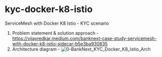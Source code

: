 # kyc-docker-k8-istio
ServiceMesh with Docker K8 Istio - KYC scenario
1. Problem statement & solution approach - https://vijayredkar.medium.com/banknext-case-study-servicemesh-with-docker-k8-istio-sidecar-b5e3ba930835
2. Architecture diagram -
![0-BankNext_KYC_Docker_K8_Istio_Arch](https://user-images.githubusercontent.com/25388646/142715828-ffe7707b-ceb7-464a-bf93-a4046e6951fe.png)
